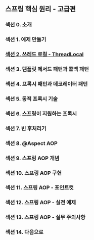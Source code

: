 ## 스프링 핵심 원리 - 고급편

### 섹션 0. 소개

### 섹션 1. 예제 만들기

### <a href="섹션 2. 쓰레드 로컬 - ThreadLocal.md">섹션 2. 쓰레드 로컬 - ThreadLocal</a>

### 섹션 3. 템플릿 메서드 패턴과 콜백 패턴

### 섹션 4. 프록시 패턴과 데코레이터 패턴

### 섹션 5. 동적 프록시 기술

### 섹션 6. 스프링이 지원하는 프록시

### 섹션 7. 빈 후처리기

### 섹션 8. @Aspect AOP

### 섹션 9. 스프링 AOP 개념

### 섹션 10. 스프링 AOP 구현

### 섹션 11. 스프링 AOP - 포인트컷

### 섹션 12. 스프링 AOP - 실전 예제

### 섹션 13. 스프링 AOP - 실무 주의사항

### 섹션 14. 다음으로

